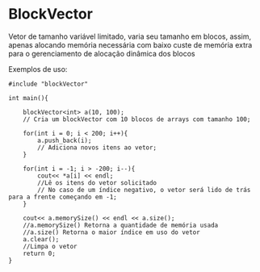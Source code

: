 # BlockVector
Vetor de tamanho variável limitado, varia seu tamanho em blocos, assim, apenas alocando memória necessária com baixo custe de memória extra para o gerenciamento de alocação dinâmica dos blocos

Exemplos de uso:

```
#include "blockVector"

int main(){

    blockVector<int> a(10, 100);
    // Cria um blockVector com 10 blocos de arrays com tamanho 100;
    
    for(int i = 0; i < 200; i++){
        a.push_back(i);
        // Adiciona novos itens ao vetor;
    }
    
    for(int i = -1; i > -200; i--){
        cout<< *a[i] << endl;
        //Lê os itens do vetor solicitado
        // No caso de um índice negativo, o vetor será lido de trás para a frente começando em -1;
    }
    
    cout<< a.memorySize() << endl << a.size();
    //a.memorySize() Retorna a quantidade de memória usada
    //a.size() Retorna o maior índice em uso do vetor
    a.clear();
    //Limpa o vetor
    return 0;
}
```
